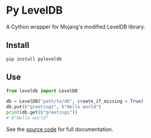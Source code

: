 # Py LevelDB

A Cython wrapper for Mojang's modified LevelDB library.


## Install
`pip install pyleveldb`

## Use
```py
from leveldb import LevelDB

db = LevelDB("path/to/db", create_if_missing = True)
db.put(b"greetings", b"Hello world")
print(db.get(b"greetings"))
# b"Hello world"
```

See the [source code](src/leveldb/_leveldb.pyx) for full documentation.
